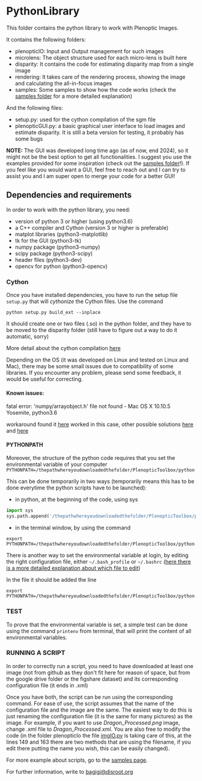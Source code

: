 # PythonLibrary

This folder contains the python library to work with Plenoptic Images.

It contains the following folders:
- plenopticIO: Input and Output management for such images
- microlens: The object structure used for each micro-lens is built here
- disparity: It contains the code for estimating disparity map from a single image
- rendering: It takes care of the rendering process, showing the image and calculating the all-in-focus images
- samples: Some samples to show how the code works (check the [samples folder](https://github.com/freerafiki/PlenopticToolbox2.0/tree/master/python/samples) for a more detailed explanation)

And the following files:
- setup.py: used for the cython compilation of the sgm file
- plenopticGUI.py: a basic graphical user interface to load images and estimate disparity. It is still a beta version for testing, it probably has some bugs

**NOTE:** The GUI was developed long time ago (as of now, end 2024), so it might not be the best option to get all functionalities. 
I suggest you use the examples provided for some inspiration (check out the [samples folder](https://github.com/freerafiki/PlenopticToolbox2.0/tree/master/python/samples)!).
If you feel like you would want a GUI, feel free to reach out and I can try to assist you and I am super open to merge your code for a better GUI!

## Dependencies and requirements
In order to work with the python library, you need:
- version of python 3 or higher (using python3.6)
- a C++ compiler and Cython (version 3 or higher is preferable)
- matplot libraries (python3-matplotlib)
- tk for the GUI (python3-tk)
- numpy package (python3-numpy)
- scipy package (python3-scipy)
- header files (python3-dev)
- opencv for python (python3-opencv)

### Cython

Once you have installed dependencies, you have to run the setup file `setup.py` that will _cythonize_ the Cython files.
Use the command
```
python setup.py build_ext --inplace
```
It should create one or two files (.so) in the python folder, and they have to be moved to the disparity folder (still have to figure out a way to do it automatic, sorry)

More detail about the cython compilation [here](http://cython.readthedocs.io/en/latest/src/reference/compilation.html#compiling-with-distutils)

Depending on the OS (it was developed on Linux and tested on Linux and Mac), there may be some small issues due to compatibility of some libraries. If you encounter any problem, please send some feedback, it would be useful for correcting.

#### Known issues:
fatal error: 'numpy/arrayobject.h' file not found - Mac OS X 10.10.5 Yosemite, python3.6

workaround found it [here](https://github.com/andersbll/cudarray/issues/52) worked in this case, other possible solutions [here](https://github.com/andersbll/cudarray/issues/25) and [here](https://github.com/hmmlearn/hmmlearn/issues/43)

#### PYTHONPATH

Moreover, the structure of the python code requires that you set the environmental variable of your computer
`PYTHONPATH=/thepathwhereyoudownloadedthefolder/PlenopticToolbox/python`

This can be done temporarily in two ways (temporarily means this has to be done everytime the python scripts have to be launched):
- in python, at the beginning of the code, using sys
```python
import sys
sys.path.append('/thepathwhereyoudownloadedthefolder/PlenopticToolbox/python')
```
- in the terminal window, by using the command
```
export PYTHONPATH=/thepathwhereyoudownloadedthefolder/PlenopticToolbox/python
```

There is another way to set the environmental variable at login, by editing the right configuration file, either `~/.bash_profile` or `~/.bashrc` ([here there is a more detailed explanation about which file to edit](https://www.digitalocean.com/community/tutorials/how-to-read-and-set-environmental-and-shell-variables-on-a-linux-vps#setting-environmental-variables-at-login))

In the file it should be added the line
```
export PYTHONPATH=/thepathwhereyoudownloadedthefolder/PlenopticToolbox/python
```

### TEST

To prove that the environmental variable is set, a simple test can be done using the command `printenv` from terminal, that will print the content of all environmental variables.


### RUNNING A SCRIPT

In order to correctly run a script, you need to have downloaded at least one image (not from github as they don't fit here for reason of space, but from the google drive folder or the figshare dataset) and its corresponding configuration file (it ends in .xml)

Once you have both, the script can be run using the corresponding command. For ease of use, the script assumes that the name of the configuration file and the image are the same. The easiest way to do this is just renaming the configuration file (it is the same for many pictures) as the image.
For example, if you want to use _Dragon_Processed.png_ image, change .xml file to _Dragon_Processed.xml_. You are also free to modify the code (in the folder plenopticIo the file [imgIO.py](https://github.com/PlenopticToolbox/PlenopticToolbox2.0/blob/master/python/plenopticIO/imgIO.py) is taking care of this, at the lines 149 and 163 there are two methods that are using the filename, if you edit there putting the name you wish, this can be easily changed).

For more example about scripts, go to the [samples page](https://github.com/PlenopticToolbox/PlenopticToolbox2.0/tree/master/python/samples).

For further information, write to bagigi@disroot.org
